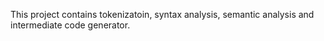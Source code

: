 This project contains tokenizatoin, syntax analysis, semantic analysis and intermediate code generator.
